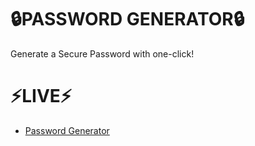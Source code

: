 # 🔒PASSWORD GENERATOR🔒
Generate a Secure Password with one-click!

# ⚡LIVE⚡
- [Password Generator](https://passwordgenerator-pi-beryl.vercel.app/)
